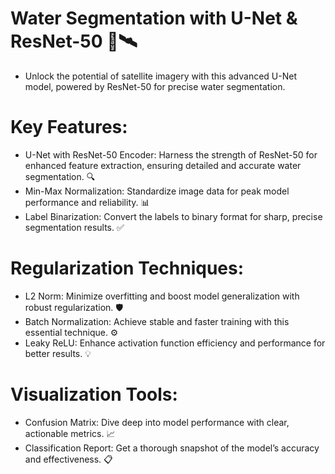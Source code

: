 # Water Segmentation with U-Net & ResNet-50 🌊🛰️
* Unlock the potential of satellite imagery with this advanced U-Net model, powered by ResNet-50 for precise water segmentation.

# Key Features:
* U-Net with ResNet-50 Encoder: Harness the strength of ResNet-50 for enhanced feature extraction, ensuring detailed and accurate water segmentation. 🔍
* Min-Max Normalization: Standardize image data for peak model performance and reliability. 📊
* Label Binarization: Convert the labels to binary format for sharp, precise segmentation results. ✅

# Regularization Techniques:
* L2 Norm: Minimize overfitting and boost model generalization with robust regularization. 🛡️
* Batch Normalization: Achieve stable and faster training with this essential technique. ⚙️
* Leaky ReLU: Enhance activation function efficiency and performance for better results. 💡
  
# Visualization Tools:
* Confusion Matrix: Dive deep into model performance with clear, actionable metrics. 📈
* Classification Report: Get a thorough snapshot of the model’s accuracy and effectiveness. 📋
